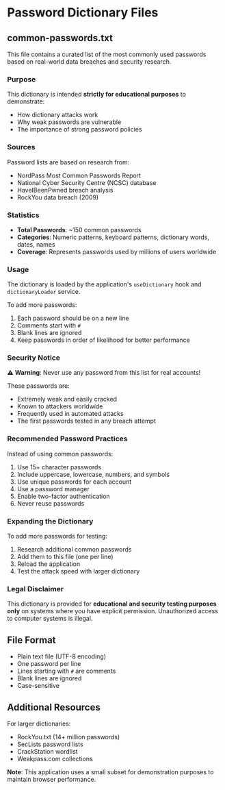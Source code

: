# Password Dictionary Files

## common-passwords.txt

This file contains a curated list of the most commonly used passwords based on real-world data breaches and security research.

### Purpose

This dictionary is intended **strictly for educational purposes** to demonstrate:
- How dictionary attacks work
- Why weak passwords are vulnerable
- The importance of strong password policies

### Sources

Password lists are based on research from:
- NordPass Most Common Passwords Report
- National Cyber Security Centre (NCSC) database
- HaveIBeenPwned breach analysis
- RockYou data breach (2009)

### Statistics

- **Total Passwords**: ~150 common passwords
- **Categories**: Numeric patterns, keyboard patterns, dictionary words, dates, names
- **Coverage**: Represents passwords used by millions of users worldwide

### Usage

The dictionary is loaded by the application's `useDictionary` hook and `dictionaryLoader` service.

To add more passwords:
1. Each password should be on a new line
2. Comments start with `#`
3. Blank lines are ignored
4. Keep passwords in order of likelihood for better performance

### Security Notice

⚠️ **Warning**: Never use any password from this list for real accounts!

These passwords are:
- Extremely weak and easily cracked
- Known to attackers worldwide
- Frequently used in automated attacks
- The first passwords tested in any breach attempt

### Recommended Password Practices

Instead of using common passwords:
1. Use 15+ character passwords
2. Include uppercase, lowercase, numbers, and symbols
3. Use unique passwords for each account
4. Use a password manager
5. Enable two-factor authentication
6. Never reuse passwords

### Expanding the Dictionary

To add more passwords for testing:
1. Research additional common passwords
2. Add them to this file (one per line)
3. Reload the application
4. Test the attack speed with larger dictionary

### Legal Disclaimer

This dictionary is provided for **educational and security testing purposes only** on systems where you have explicit permission. Unauthorized access to computer systems is illegal.

## File Format

- Plain text file (UTF-8 encoding)
- One password per line
- Lines starting with `#` are comments
- Blank lines are ignored
- Case-sensitive

## Additional Resources

For larger dictionaries:
- RockYou.txt (14+ million passwords)
- SecLists password lists
- CrackStation wordlist
- Weakpass.com collections

**Note**: This application uses a small subset for demonstration purposes to maintain browser performance.
